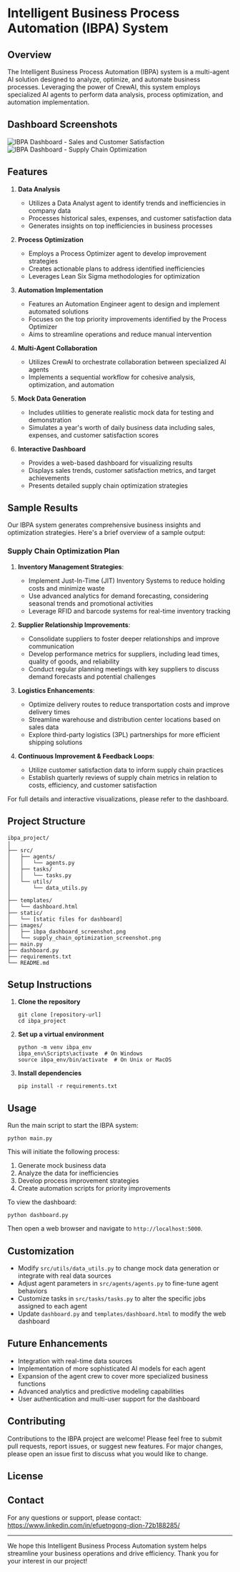 # Intelligent Business Process Automation (IBPA) System

## Overview
The Intelligent Business Process Automation (IBPA) system is a multi-agent AI solution designed to analyze, optimize, and automate business processes. Leveraging the power of CrewAI, this system employs specialized AI agents to perform data analysis, process optimization, and automation implementation.

## Dashboard Screenshots

![IBPA Dashboard - Sales and Customer Satisfaction](images/ibpa_dashboard_screenshot.png)
![IBPA Dashboard - Supply Chain Optimization](images/supply_chain_optimization_screenshot.png)

## Features

1. **Data Analysis**
   * Utilizes a Data Analyst agent to identify trends and inefficiencies in company data
   * Processes historical sales, expenses, and customer satisfaction data
   * Generates insights on top inefficiencies in business processes

2. **Process Optimization**
   * Employs a Process Optimizer agent to develop improvement strategies
   * Creates actionable plans to address identified inefficiencies
   * Leverages Lean Six Sigma methodologies for optimization

3. **Automation Implementation**
   * Features an Automation Engineer agent to design and implement automated solutions
   * Focuses on the top priority improvements identified by the Process Optimizer
   * Aims to streamline operations and reduce manual intervention

4. **Multi-Agent Collaboration**
   * Utilizes CrewAI to orchestrate collaboration between specialized AI agents
   * Implements a sequential workflow for cohesive analysis, optimization, and automation

5. **Mock Data Generation**
   * Includes utilities to generate realistic mock data for testing and demonstration
   * Simulates a year's worth of daily business data including sales, expenses, and customer satisfaction scores

6. **Interactive Dashboard**
   * Provides a web-based dashboard for visualizing results
   * Displays sales trends, customer satisfaction metrics, and target achievements
   * Presents detailed supply chain optimization strategies

## Sample Results

Our IBPA system generates comprehensive business insights and optimization strategies. Here's a brief overview of a sample output:

### Supply Chain Optimization Plan

1. **Inventory Management Strategies**:
   - Implement Just-In-Time (JIT) Inventory Systems to reduce holding costs and minimize waste
   - Use advanced analytics for demand forecasting, considering seasonal trends and promotional activities
   - Leverage RFID and barcode systems for real-time inventory tracking

2. **Supplier Relationship Improvements**:
   - Consolidate suppliers to foster deeper relationships and improve communication
   - Develop performance metrics for suppliers, including lead times, quality of goods, and reliability
   - Conduct regular planning meetings with key suppliers to discuss demand forecasts and potential challenges

3. **Logistics Enhancements**:
   - Optimize delivery routes to reduce transportation costs and improve delivery times
   - Streamline warehouse and distribution center locations based on sales data
   - Explore third-party logistics (3PL) partnerships for more efficient shipping solutions

4. **Continuous Improvement & Feedback Loops**:
   - Utilize customer satisfaction data to inform supply chain practices
   - Establish quarterly reviews of supply chain metrics in relation to costs, efficiency, and customer satisfaction

For full details and interactive visualizations, please refer to the dashboard.

## Project Structure

```
ibpa_project/
│
├── src/
│   ├── agents/
│   │   └── agents.py
│   ├── tasks/
│   │   └── tasks.py
│   └── utils/
│       └── data_utils.py
│
├── templates/
│   └── dashboard.html
├── static/
│   └── [static files for dashboard]
├── images/
│   ├── ibpa_dashboard_screenshot.png
│   └── supply_chain_optimization_screenshot.png
├── main.py
├── dashboard.py
├── requirements.txt
└── README.md
```

## Setup Instructions

1. **Clone the repository**
   ```
   git clone [repository-url]
   cd ibpa_project
   ```

2. **Set up a virtual environment**
   ```
   python -m venv ibpa_env
   ibpa_env\Scripts\activate  # On Windows
   source ibpa_env/bin/activate  # On Unix or MacOS
   ```

3. **Install dependencies**
   ```
   pip install -r requirements.txt
   ```

## Usage

Run the main script to start the IBPA system:
```
python main.py
```

This will initiate the following process:
1. Generate mock business data
2. Analyze the data for inefficiencies
3. Develop process improvement strategies
4. Create automation scripts for priority improvements

To view the dashboard:
```
python dashboard.py
```
Then open a web browser and navigate to `http://localhost:5000`.

## Customization

* Modify `src/utils/data_utils.py` to change mock data generation or integrate with real data sources
* Adjust agent parameters in `src/agents/agents.py` to fine-tune agent behaviors
* Customize tasks in `src/tasks/tasks.py` to alter the specific jobs assigned to each agent
* Update `dashboard.py` and `templates/dashboard.html` to modify the web dashboard

## Future Enhancements

* Integration with real-time data sources
* Implementation of more sophisticated AI models for each agent
* Expansion of the agent crew to cover more specialized business functions
* Advanced analytics and predictive modeling capabilities
* User authentication and multi-user support for the dashboard

## Contributing

Contributions to the IBPA project are welcome! Please feel free to submit pull requests, report issues, or suggest new features. For major changes, please open an issue first to discuss what you would like to change.

## License



## Contact

For any questions or support, please contact: https://www.linkedin.com/in/efuetngong-dion-72b188285/

---

We hope this Intelligent Business Process Automation system helps streamline your business operations and drive efficiency. Thank you for your interest in our project!